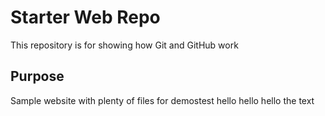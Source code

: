 # Starter Web Repo

This repository is for showing how Git and GitHub work

## Purpose

Sample website with plenty of files for demostest
hello hello hello
the text
